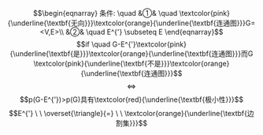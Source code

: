 $$\begin{eqnarray}
条件: \quad
&①& \quad \textcolor{pink}{\underline{\textbf{无向}}}\textcolor{orange}{\underline{\textbf{连通图}}}G=<V,E>\\
&②& \quad E^{'} \subseteq E
\end{eqnarray}$$
$$if \quad G-E^{'}\textcolor{pink}{\underline{\textbf{是}}}\textcolor{orange}{\underline{\textbf{连通图}}}而G \textcolor{pink}{\underline{\textbf{不是}}}\textcolor{orange}{\underline{\textbf{连通图}}}$$
$$\quad \Leftrightarrow \quad $$
$$p(G-E^{'})>p(G)具有\textcolor{red}{\underline{\textbf{极小性}}}$$
$$E^{'} \ \  \overset{\triangle}{=} \ \ \textcolor{orange}{\underline{\textbf{边割集}}}$$